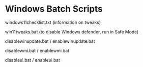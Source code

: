 # Windows Batch Scripts
windows11checklist.txt (information on tweaks)

win11tweaks.bat (to disable Windows defender, run in Safe Mode)

disablewinupdate.bat / enablewinupdate.bat

disablewmi.bat / enablewmi.bat

disableui.bat / enableui.bat
